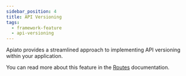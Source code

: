 ```yaml
---
sidebar_position: 4
title: API Versioning
tags:
  - framework-feature
  - api-versioning
---
```


Apiato provides a streamlined approach to implementing API versioning within your application.

You can read more about this feature in the [Routes](../components/main-components/routes.mdx#api-versioning) documentation.
